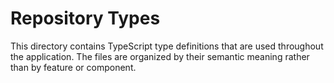 # Repository Types

This directory contains TypeScript type definitions that are used throughout the application. The files are organized by their semantic meaning rather than by feature or component.